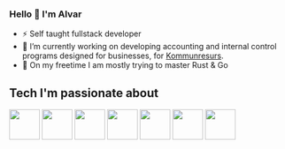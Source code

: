 ### Hello 👋 I'm Alvar
- ⚡ Self taught fullstack developer
- 🔭 I’m currently working on developing accounting and internal control programs designed for businesses, for <a href="https://www.kommunresurs.se/">Kommunresurs</a>.
- 🌱 On my freetime I am mostly trying to master Rust & Go


<h2>Tech I'm passionate about</h2>
<div>
<img width="55" src="https://raw.githubusercontent.com/gilbarbara/logos/master/logos/typescript-icon.svg"/>
<img width="55" src="https://cdn.svgporn.com/logos/react-query-icon.svg"/>
<img width="55" src="https://user-images.githubusercontent.com/45149278/187757461-d2435586-3f71-4370-b5f1-b4dc05160898.png"/>
<img width="55" src="https://cdn.svgporn.com/logos/nextjs-icon.svg"/>
<img width="55" src="https://user-images.githubusercontent.com/45149278/187758839-208abca4-35d3-4bb9-90d4-26df884da634.png"/>
<img width="55" height="55" src="https://cdn.svgporn.com/logos/gopher.svg"/>
<img width="55" src="https://cdn.svgporn.com/logos/rust.svg"/>
</div>

